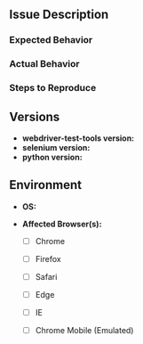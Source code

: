 ## Issue Description
<!-- Describe issue here -->

### Expected Behavior
<!-- What should be happening -->

### Actual Behavior
<!-- What happens instead -->

### Steps to Reproduce
<!-- List steps/example code here -->


## Versions

* **webdriver-test-tools version:** 
* **selenium version:**
* **python version:**


## Environment

<!-- List OS and version -->
* **OS:** 
<!-- Which browsers the issue is occurring in (if applicable) -->
* **Affected Browser(s):**
  * [ ] Chrome
  * [ ] Firefox
  * [ ] Safari
  * [ ] Edge
  * [ ] IE
  * [ ] Chrome Mobile (Emulated)


